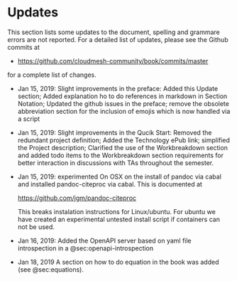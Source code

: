 # Updates

This section lists some updates to the document, spelling and grammare
errors are not reported. For a detailed list of updates, please see
the Github commits at

* <https://github.com/cloudmesh-community/book/commits/master>

for a complete list of changes.

* Jan 15, 2019: Slight improvements in the preface:   Added this Update
  section; Added explanation ho to do
  references in markdown in Section Notation; Updated the github issues
  in the preface; remove the obsolete abbreviation section for the
  inclusion of emojis which is now handled via a script

* Jan 15, 2019: Slight improvements in the Qucik Start:
  Removed the redundant project definition; Added the
  Technology ePub link; simplified the Project description; Clarified
  the use of the Workbreakdown section and added todo items to the
  Workbreakdown section requirements for better
  interaction in discussions with TAs throughout the semester.

* Jan 15, 2019: experimented On OSX on the install of pandoc via cabal
  and installed pandoc-citeproc via cabal. This is documented at

  <https://github.com/jgm/pandoc-citeproc>

  This breaks instalation instructions for Linux/ubuntu. For ubuntu we
  have created an experimental untested install script if containers
  can not be used.

* Jan 16, 2019: Added the OpenAPI server based on yaml file
  introspection in a @sec:openapi-introspection

* Jan 18, 2019 A section on how to do equation in the book was added
  (see @sec:equations).

